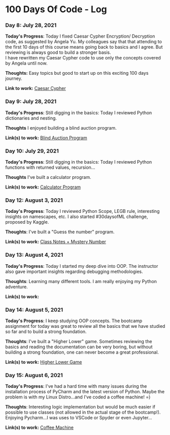 # 100 Days Of Code - Log

### Day 8: July 28, 2021 


**Today's Progress**: Today I fixed Caesar Cypher Encryption/ Decryption code, as suggested by Angela Yu. My colleagues say that that attending to the first 10 days of this course means going back to basics and I agree. But reviewing is always good to build a stronger basis. \
I have rewritten my Caesar Cypher code to use only the concepts covered by Angela until now.

**Thoughts:** Easy topics but good to start up on this exciting 100 days journey.

**Link to work:** [Caesar Cypher](https://github.com/tcsenna/100-days-of-code-python/blob/main/Projects/Day_08/Caesar_Cypher.ipynb)


### Day 9: July 28, 2021

**Today's Progress**: Still digging in the basics: Today I reviewed Python dictionaries and nesting.

**Thoughts** I enjoyed building a blind auction program.

**Link(s) to work:** [Blind Auction Program](https://github.com/tcsenna/100-days-of-code-python/blob/main/Projects/Day_09/SecretAuction.ipynb) 


### Day 10: July 29, 2021

**Today's Progress**: Still digging in the basics: Today I reviewed Python functions with returned values, recursion...

**Thoughts** I've built a calculator program.

**Link(s) to work:** [Calculator Program](https://github.com/tcsenna/100-days-of-code-python/blob/main/Projects/Day_10/Calculator.ipynb) 

### Day 12: August 3, 2021

**Today's Progress**: Today I reviewed Python Scope, LEGB rule, interesting insights on namescapes, etc.
I also started #30daysofML challenge, proposed by Kaggle.

**Thoughts**: I've built a "Guess the number" program.

**Link(s) to work:** [Class Notes + Mystery Number](https://github.com/tcsenna/100-days-of-code-python/blob/main/Projects/Day_11/Scope.ipynb) 

### Day 13: August 4, 2021

**Today's Progress**: Today I started my deep dive into OOP. The instructor also gave important insights regarding debugging methodologies.

**Thoughts**: Learning many different tools. I am really enjoying my Python adventure.

**Link(s) to work:** 

### Day 14: August 5, 2021

**Today's Progress**: I keep studying OOP concepts. The bootcamp assignment for today was great to review all the basics that we have studied so far and to build a strong foundation.

**Thoughts**: I've built a "Higher Lower" game. Sometimes reviewing the basics and reading the documentation can be very boring, but without building a strong foundation, one can never become a great professional.

**Link(s) to work:** [Higher Lower Game](https://github.com/tcsenna/100-days-of-code-python/blob/main/Projects/Day_14/higher_lower.ipynb) 

### Day 15: August 6, 2021

**Today's Progress**: I've had a hard time with many issues during the installation process of PyCharm and the latest version of Python. Maybe the problem is with my Linux Distro...and I've coded a coffee machine! =)

**Thoughts**: Interesting logic implementation but would be much easier if possible to use classes (not allowed in the actual stage of the bootcamp!). Enjoying Pycharm...I was uses to VSCode or Spyder or even Jupyter...

**Link(s) to work:** [Coffee Machine](https://github.com/tcsenna/100-days-of-code-python/blob/main/Projects/Day_15/coffee_machine.py) 





